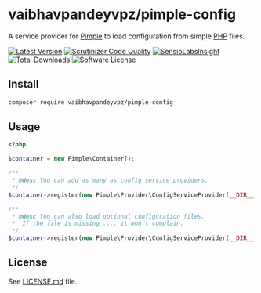 # vaibhavpandeyvpz/pimple-config
A service provider for [Pimple](https://github.com/silexphp/Pimple) to load configuration from simple [PHP](http://www.php.net/) files.

[![Latest Version](https://img.shields.io/github/release/vaibhavpandeyvpz/pimple-config.svg?style=flat-square)](https://github.com/vaibhavpandeyvpz/pimple-config/releases) [![Scrutinizer Code Quality](https://scrutinizer-ci.com/g/vaibhavpandeyvpz/pimple-config/badges/quality-score.png?b=master)](https://scrutinizer-ci.com/g/vaibhavpandeyvpz/pimple-config/?branch=master) [![SensioLabsInsight](https://insight.sensiolabs.com/projects/f5756aeb-102d-42d3-92df-ea085c584737/mini.png)](https://insight.sensiolabs.com/projects/f5756aeb-102d-42d3-92df-ea085c584737) [![Total Downloads](https://img.shields.io/packagist/dt/vaibhavpandeyvpz/pimple-config.svg?style=flat-square)](https://packagist.org/packages/vaibhavpandeyvpz/pimple-config) [![Software License](https://img.shields.io/badge/license-MIT-brightgreen.svg?style=flat-square)](LICENSE.md)

Install
-------
```bash
composer require vaibhavpandeyvpz/pimple-config
```

Usage
-----
```php
<?php

$container = new Pimple\Container();

/**
 * @desc You can add as many as config service providers.
 */
$container->register(new Pimple\Provider\ConfigServiceProvider(__DIR__ . '/config.php'));

/**
 * @desc You can also load optional configuration files.
 *  If the file is missing ..., it won't complain.
 */
$container->register(new Pimple\Provider\ConfigServiceProvider(__DIR__ . '/config.dev.php', true));
```

License
------
See [LICENSE.md](https://github.com/vaibhavpandeyvpz/pimple-config/blob/master/LICENSE.md) file.

